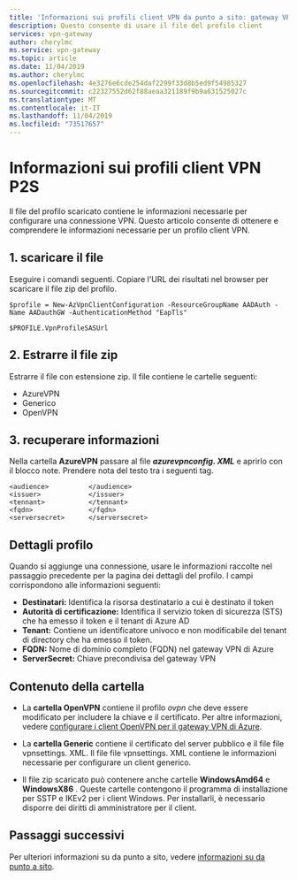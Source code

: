 ```yaml
---
title: 'Informazioni sui profili client VPN da punto a sito: gateway VPN di Azure | Microsoft Docs'
description: Questo consente di usare il file del profilo client
services: vpn-gateway
author: cherylmc
ms.service: vpn-gateway
ms.topic: article
ms.date: 11/04/2019
ms.author: cherylmc
ms.openlocfilehash: 4e3276e6cde254daf2299f33d8b5ed9f54985327
ms.sourcegitcommit: c22327552d62f88aeaa321189f9b9a631525027c
ms.translationtype: MT
ms.contentlocale: it-IT
ms.lasthandoff: 11/04/2019
ms.locfileid: "73517657"
---
```

# <a name="about-p2s-vpn-client-profiles"></a>Informazioni sui profili client VPN P2S

Il file del profilo scaricato contiene le informazioni necessarie per configurare una connessione VPN. Questo articolo consente di ottenere e comprendere le informazioni necessarie per un profilo client VPN.

## <a name="1-download-the-file"></a>1. scaricare il file

Eseguire i comandi seguenti. Copiare l'URL dei risultati nel browser per scaricare il file zip del profilo.

```azurepowershell-interactive
$profile = New-AzVpnClientConfiguration -ResourceGroupName AADAuth -Name AADauthGW -AuthenticationMethod "EapTls"
   
$PROFILE.VpnProfileSASUrl
```

## <a name="2-extract-the-zip-file"></a>2. Estrarre il file zip

Estrarre il file con estensione zip. Il file contiene le cartelle seguenti:

* AzureVPN
* Generico
* OpenVPN

## <a name="3-retrieve-information"></a>3. recuperare informazioni

Nella cartella **AzureVPN** passare al file ***azurevpnconfig. XML*** e aprirlo con il blocco note. Prendere nota del testo tra i seguenti tag.

```
<audience>          </audience>
<issuer>            </issuer>
<tennant>           </tennant>
<fqdn>              </fqdn>
<serversecret>      </serversecret>
```

## <a name="profile-details"></a>Dettagli profilo

Quando si aggiunge una connessione, usare le informazioni raccolte nel passaggio precedente per la pagina dei dettagli del profilo. I campi corrispondono alle informazioni seguenti:

   * **Destinatari:** Identifica la risorsa destinatario a cui è destinato il token
   * **Autorità di certificazione:** Identifica il servizio token di sicurezza (STS) che ha emesso il token e il tenant di Azure AD
   * **Tenant:** Contiene un identificatore univoco e non modificabile del tenant di directory che ha emesso il token.
   * **FQDN:** Nome di dominio completo (FQDN) nel gateway VPN di Azure
   * **ServerSecret:** Chiave precondivisa del gateway VPN

## <a name="folder-contents"></a>Contenuto della cartella

* La **cartella OpenVPN** contiene il profilo *ovpn* che deve essere modificato per includere la chiave e il certificato. Per altre informazioni, vedere [configurare i client OpenVPN per il gateway VPN di Azure](vpn-gateway-howto-openvpn-clients.md#windows).

* La **cartella Generic** contiene il certificato del server pubblico e il file file vpnsettings. XML. Il file file vpnsettings. XML contiene le informazioni necessarie per configurare un client generico.

* Il file zip scaricato può contenere anche cartelle **WindowsAmd64** e **WindowsX86** . Queste cartelle contengono il programma di installazione per SSTP e IKEv2 per i client Windows. Per installarli, è necessario disporre dei diritti di amministratore per il client.

## <a name="next-steps"></a>Passaggi successivi

Per ulteriori informazioni su da punto a sito, vedere [informazioni su da punto a sito](point-to-site-about.md).